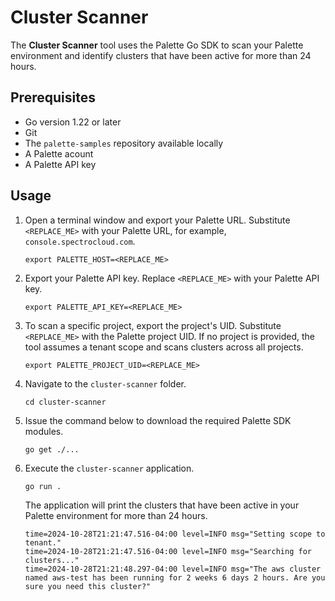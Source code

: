 # Cluster Scanner

The **Cluster Scanner** tool uses the Palette Go SDK to scan your Palette environment and identify clusters that have been active for more than 24 hours.

## Prerequisites

- Go version 1.22 or later
- Git
- The `palette-samples` repository available locally
- A Palette acount
- A Palette API key

## Usage

1. Open a terminal window and export your Palette URL. Substitute `<REPLACE_ME>` with your Palette URL, for example, `console.spectrocloud.com`.

   ```shell
   export PALETTE_HOST=<REPLACE_ME>
   ```

2. Export your Palette API key. Replace `<REPLACE_ME>` with your Palette API key.

   ```shell
   export PALETTE_API_KEY=<REPLACE_ME>
   ```

3. To scan a specific project, export the project's UID. Substitute `<REPLACE_ME>` with the Palette project UID. If no project is provided, the tool assumes a tenant scope and scans clusters across all projects.

   ```shell
   export PALETTE_PROJECT_UID=<REPLACE_ME>
   ```

4. Navigate to the `cluster-scanner` folder.

   ```shell
   cd cluster-scanner
   ```

5. Issue the command below to download the required Palette SDK modules.

   ```shell
   go get ./...
   ```

6. Execute the `cluster-scanner` application.

   ```shell
   go run .
   ```

   The application will print the clusters that have been active in your Palette environment for more than 24 hours.

   ```text hideClipboard
   time=2024-10-28T21:21:47.516-04:00 level=INFO msg="Setting scope to tenant."
   time=2024-10-28T21:21:47.516-04:00 level=INFO msg="Searching for clusters..."
   time=2024-10-28T21:21:48.297-04:00 level=INFO msg="The aws cluster named aws-test has been running for 2 weeks 6 days 2 hours. Are you sure you need this cluster?"
   ```

